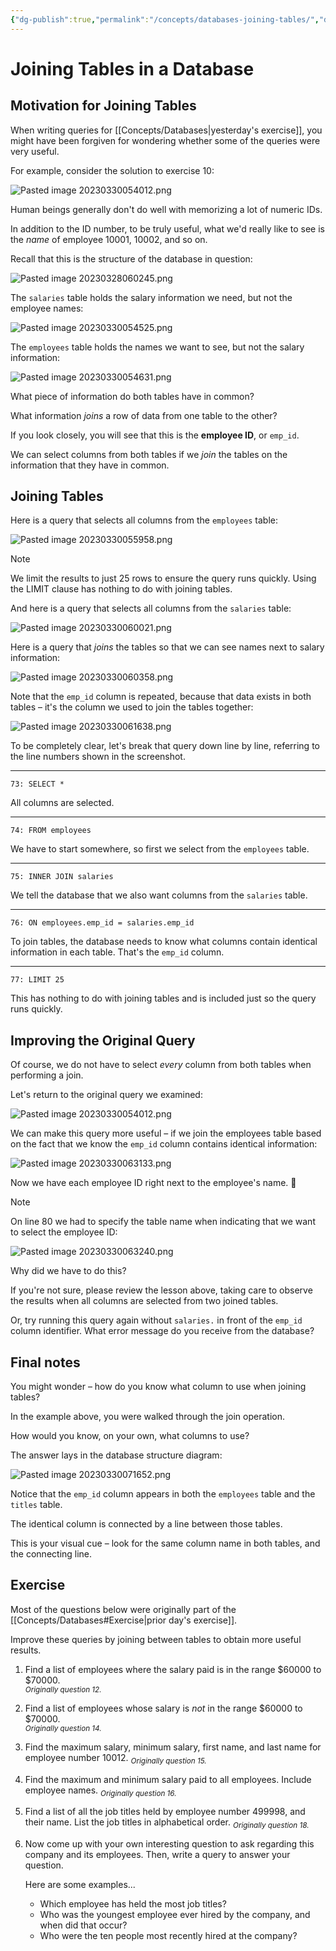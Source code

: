 ```yaml
---
{"dg-publish":true,"permalink":"/concepts/databases-joining-tables/","dgHomeLink":false}
---
```



# Joining Tables in a Database

## Motivation for Joining Tables

When writing queries for [[Concepts/Databases\|yesterday's exercise]], you might have been forgiven for wondering whether some of the queries were very useful.

For example, consider the solution to exercise 10:

![Pasted image 20230330054012.png](/img/user/Attachments/Pasted%20image%2020230330054012.png)

Human beings generally don't do well with memorizing a lot of numeric IDs.

In addition to the ID number, to be truly useful, what we'd really like to see is the *name* of employee 10001, 10002, and so on.

Recall that this is the structure of the database in question:

![Pasted image 20230328060245.png](/img/user/Attachments/Pasted%20image%2020230328060245.png)

The `salaries` table holds the salary information we need, but not the employee names:

![Pasted image 20230330054525.png](/img/user/Attachments/Pasted%20image%2020230330054525.png)

The `employees` table holds the names we want to see, but not the salary information:

![Pasted image 20230330054631.png](/img/user/Attachments/Pasted%20image%2020230330054631.png)

What piece of information do both tables have in common?

What information *joins* a row of data from one table to the other?

If you look closely, you will see that this is the **employee ID**, or `emp_id`.

We can select columns from both tables if we *join* the tables on the information that they have in common.

## Joining Tables

Here is a query that selects all columns from the `employees` table:

![Pasted image 20230330055958.png](/img/user/Attachments/Pasted%20image%2020230330055958.png)

> [!NOTE]
> We limit the results to just 25 rows to ensure the query runs quickly. Using the LIMIT clause has nothing to do with joining tables.

And here is a query that selects all columns from the `salaries` table:

![Pasted image 20230330060021.png](/img/user/Attachments/Pasted%20image%2020230330060021.png)

Here is a query that *joins* the tables so that we can see names next to salary information:

![Pasted image 20230330060358.png](/img/user/Attachments/Pasted%20image%2020230330060358.png)

Note that the `emp_id` column is repeated, because that data exists in both tables – it's the column we used to join the tables together:

![Pasted image 20230330061638.png](/img/user/Attachments/Pasted%20image%2020230330061638.png)

To be completely clear, let's break that query down line by line, referring to the line numbers shown in the screenshot.

---

	73: SELECT * 

All columns are selected.

---

	74: FROM employees

We have to start somewhere, so first we select from the `employees` table.

---

	75: INNER JOIN salaries

We tell the database that we also want columns from the `salaries` table. 

---

	76: ON employees.emp_id = salaries.emp_id

To join tables, the database needs to know what columns contain identical information in each table. That's the `emp_id` column.

---

	77: LIMIT 25

This has nothing to do with joining tables and is included just so the query runs quickly.

## Improving the Original Query

Of course, we do not have to select *every* column from both tables when performing a join.

Let's return to the original query we examined:

![Pasted image 20230330054012.png](/img/user/Attachments/Pasted%20image%2020230330054012.png)

We can make this query more useful – if we join the employees table based on the fact that we know the `emp_id` column contains identical information:

![Pasted image 20230330063133.png](/img/user/Attachments/Pasted%20image%2020230330063133.png)

Now we have each employee ID right next to the employee's name. 🎉

> [!NOTE]
> On line 80 we had to specify the table name when indicating that we want to select the employee ID:
> 
> ![Pasted image 20230330063240.png](/img/user/Attachments/Pasted%20image%2020230330063240.png)
> 
> Why did we have to do this?
> 
> If you're not sure, please review the lesson above, taking care to observe the results when all columns are selected from two joined tables.
> 
> Or, try running this query again without  `salaries.` in front of the `emp_id` column identifier. What error message do you receive from the database?

## Final notes

You might wonder – how do you know what column to use when joining tables?

In the example above, you were walked through the join operation. 

How would you know, on your own, what columns to use?

The answer lays in the database structure diagram:

![Pasted image 20230330071652.png](/img/user/Attachments/Pasted%20image%2020230330071652.png)

Notice that the `emp_id` column appears in both the `employees` table and the `titles` table.

The identical column is connected by a line between those tables.

This is your visual cue – look for the same column name in both tables, and the connecting line.

## Exercise

Most of the questions below were originally part of the [[Concepts/Databases#Exercise\|prior day's exercise]].

Improve these queries by joining between tables to obtain more useful results.

1.  Find a list of employees where the salary paid is in the range $60000 to $70000.  
   <sub>*Originally question 12.*</sub>

2.  Find a list of employees whose salary is *not* in the range $60000 to $70000.  
   <sub>*Originally question 14.*</sub>
   
3.  Find the maximum salary, minimum salary, first name, and last name for employee number 10012.
<sub>*Originally question 15.*</sub>

4.  Find the maximum and minimum salary paid to all employees.  Include employee names.
<sub>*Originally question 16.*</sub>

5.  Find a list of all the job titles held by employee number 499998, and their name. List the job titles in alphabetical order.
<sub>*Originally question 18.*</sub>

6. Now come up with your own interesting question to ask regarding this company and its employees. Then, write a query to answer your question.
   
   Here are some examples...
   
   - Which employee has held the most job titles?
   - Who was the youngest employee ever hired by the company, and when did that occur?
   - Who were the ten people most recently hired at the company?
